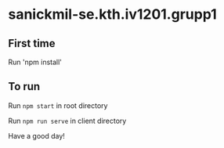 # sanickmil-se.kth.iv1201.grupp1

## First time
Run 'npm install'

## To run
Run <code>npm start</code> in root directory

Run <code>npm run serve</code> in client directory

Have a good day!
